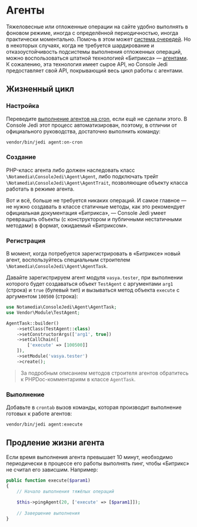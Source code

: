 # Агенты

Тяжеловесные или отложенные операции на сайте удобно выполнять в фоновом режиме, иногда с определённой периодичностью, 
иногда практически моментально. Помочь в этом может [система очередей](http://ruhighload.com/index.php/2009/05/15/%D0%BE%D1%87%D0%B5%D1%80%D0%B5%D0%B4%D1%8C-%D1%81%D0%BE%D0%BE%D0%B1%D1%89%D0%B5%D0%BD%D0%B8%D0%B9-%D1%87%D1%82%D0%BE-%D1%8D%D1%82%D0%BE-%D0%B8-%D0%B7%D0%B0%D1%87%D0%B5%D0%BC/).
Но в некоторых случаях, когда не требуется шардирование и отказоустойчивость подсистемы выполнения отложенных операций, 
можно воспользоваться штатной технологией «Битрикса» — [агентами](http://dev.1c-bitrix.ru/learning/course/?COURSE_ID=43&LESSON_ID=3436). 
К сожалению, эта технология имеет сырое API, но Console Jedi предоставляет свой API, покрывающий весь цикл работы с агентами.

## Жизненный цикл

### Настройка

Переведите [выполнение агентов на cron](https://dev.1c-bitrix.ru/learning/course/index.php?COURSE_ID=43&LESSON_ID=2943&LESSON_PATH=3913.4776.4620.4978.2943), 
если ещё не сделали этого. В Console Jedi этот процесс автоматизирован, поэтому, в отличии от официального руководства, 
достаточно выполнить команду: 

```bash
vendor/bin/jedi agent:on-cron
```

### Создание

PHP-класс агента либо должен наследовать класс `\Notamedia\ConsoleJedi\Agent\Agent`, либо подключать трейт 
`\Notamedia\ConsoleJedi\Agent\AgentTrait`, позволяющие объекту класса работать в режиме агента.

Вот и всё, больше не требуется никаких операций. И самое главное — не нужно создавать в классе статичные методы, как это 
рекомендует официальная документация  «Битрикса», — Console Jedi умеет превращать объекты (с конструктором и публичными 
нестатичными методами) в формат, ожидаемый «Битриксом».

### Регистрация

В момент, когда потребуется зарегистрировать в «Битриксе» новый агент, воспользуйтесь специальным строителем  
`\Notamedia\ConsoleJedi\Agent\AgentTask`. 

Давайте зарегистрируем агент модуля `vasya.tester`, при выполнении которого будет создаваться объект `TestAgent` с аргументами `arg1` 
(строка) и `true` (булевый тип) и вызываться метод объекта `execute` с аргументом `100500` (строка):

```php
use Notamedia\ConsoleJedi\Agent\AgentTask;
use Vendor\Module\TestAgent;

AgentTask::builder()
    ->setClass(TestAgent::class)
    ->setConstructorArgs(['arg1', true])
    ->setCallChain([
        ['execute' => [100500]]
    ]),
    ->setModule('vasya.tester')
    ->create();
```

> За подробным описанием методов строителя агентов обратитесь к PHPDoc-комментариям в классе `AgentTask`.

### Выполнение

Добавьте в `crontab` вызов команды, которая производит выполнение готовых к работе агентов:

```bash
vendor/bin/jedi agent:execute
```

## Продление жизни агента

Если время выполнения агента превышает 10 минут, необходимо периодически в процессе его работы выполнять пинг, чтобы 
«Битрикс» не считал его зависшим. Например:

```php
public function execute($param1)
{
    // Начало выполнения тяжёлых операций
     
    $this->pingAgent(20, ['execute' => [$param1]]);
     
    // Завершение выполнения
}
```